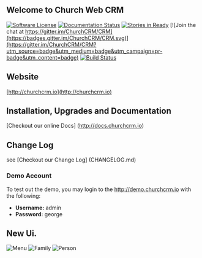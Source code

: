 Welcome to Church Web CRM
---
[![Software License](https://img.shields.io/badge/license-MIT-brightgreen.svg?style=flat-square)](LICENSE)
[![Documentation Status](https://readthedocs.org/projects/church-web-crm/badge/?version=latest)](https://readthedocs.org/projects/church-web-crm/?badge=latest)
[![Stories in Ready](https://badge.waffle.io/ChurchCRM/CRM.png?label=ready&title=Ready)](https://waffle.io/ChurchCRM/CRM)
[![Join the chat at https://gitter.im/ChurchCRM/CRM](https://badges.gitter.im/ChurchCRM/CRM.svg)](https://gitter.im/ChurchCRM/CRM?utm_source=badge&utm_medium=badge&utm_campaign=pr-badge&utm_content=badge)
[![Build Status](https://travis-ci.org/ChurchCRM/CRM.svg?branch=master)](https://travis-ci.org/ChurchCRM/CRM)

## Website

[http://churchcrm.io](http://churchcrm.io)

## Installation, Upgrades and Documentation

[Checkout our online Docs] (http://docs.churchcrm.io)


##  Change Log

see [Checkout our Change Log] (CHANGELOG.md)

### Demo Account

To test out the demo, you may login to the http://demo.churchcrm.io  with the following:

- **Username:** admin
- **Password:** george

## New Ui.

![Menu](http://www.churchcrm.io/screenshots/menu.PNG)
![Family](http://www.churchcrm.io/screenshots/family.PNG)
![Person](http://www.churchcrm.io/screenshots/person.PNG)




